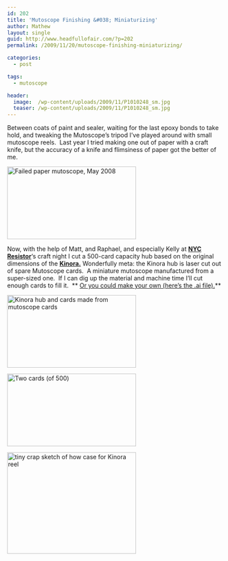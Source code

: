```yaml
---
id: 202
title: 'Mutoscope Finishing &#038; Miniaturizing'
author: Mathew
layout: single
guid: http://www.headfullofair.com/?p=202
permalink: /2009/11/20/mutoscope-finishing-miniaturizing/

categories:
  - post

tags:
  - mutoscope

header:
  image:  /wp-content/uploads/2009/11/P1010248_sm.jpg
  teaser: /wp-content/uploads/2009/11/P1010248_sm.jpg
---
```


Between coats of paint and sealer, waiting for the last epoxy bonds to take hold, and tweaking the Mutoscope&#8217;s tripod I&#8217;ve played around with small mutoscope reels.  Last year I tried making one out of paper with a craft knife, but the accuracy of a knife and flimsiness of paper got the better of me.

[<img class="alignnone size-medium wp-image-204" title="Failed paper mutoscope, May 2008" src="http://www.headfullofair.com/wp-content/uploads/2009/11/P1000477_sm-300x169.jpg" alt="Failed paper mutoscope, May 2008" width="300" height="169" />][2]

Now, with the help of Matt, and Raphael, and especially Kelly at **[NYC Resistor][3]**&#8216;s craft night I cut a 500-card capacity hub based on the original dimensions of the **[Kinora.][4]** Wonderfully meta: the Kinora hub is laser cut out of spare Mutoscope cards.  A miniature mutoscope manufactured from a super-sized one.  If I can dig up the material and machine time I&#8217;ll cut enough cards to fill it.  ** [Or you could make your own (here&#8217;s the .ai file).][5]**

[<img class="alignnone size-medium wp-image-205" title="Kinora hub and cards made from mutoscope cards" src="http://www.headfullofair.com/wp-content/uploads/2009/11/P1010268_sm-300x169.jpg" alt="Kinora hub and cards made from mutoscope cards" width="300" height="169" />][6]

[<img class="alignnone size-medium wp-image-206" title="Two cards (of 500)" src="http://www.headfullofair.com/wp-content/uploads/2009/11/P1010261sm-300x169.jpg" alt="Two cards (of 500)" width="300" height="169" />][7]

[<img class="alignnone size-medium wp-image-209" title="tiny crap sketch of how case for Kinora reel" src="http://www.headfullofair.com/wp-content/uploads/2009/11/P1010271_crop-300x236.jpg" alt="tiny crap sketch of how case for Kinora reel" width="300" height="236" />][8]

 [1]: http://www.headfullofair.com/wp-content/uploads/2009/11/P1010248_sm.jpg
 [2]: http://www.headfullofair.com/wp-content/uploads/2009/11/P1000477_sm.jpg
 [3]: http://www.nycresistor.com/
 [4]: http://www.headfullofair.com/2009/05/17/what-the-butler-saw/
 [5]: http://www.headfullofair.com/wp-content/uploads/2009/11/2_3-8_kinora_2.ai_.zip
 [6]: http://www.headfullofair.com/wp-content/uploads/2009/11/P1010268_sm.jpg
 [7]: http://www.headfullofair.com/wp-content/uploads/2009/11/P1010261sm.jpg
 [8]: http://www.headfullofair.com/wp-content/uploads/2009/11/P1010271_crop.jpg